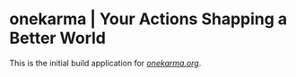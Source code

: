 # onekarma | Your Actions Shapping a Better World

This is the initial build application for
[*onekarma.org*](http://www.onekarma.org/).